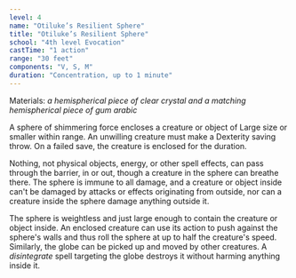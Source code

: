 ```yaml
---
level: 4
name: "Otiluke’s Resilient Sphere"
title: "Otiluke’s Resilient Sphere"
school: "4th level Evocation"
castTime: "1 action"
range: "30 feet"
components: "V, S, M"
duration: "Concentration, up to 1 minute"
---
```


Materials: *a hemispherical piece of clear crystal and a matching hemispherical piece of gum arabic*

A sphere of shimmering force encloses a creature or object of Large size or smaller within range. An unwilling creature must make a Dexterity saving throw. On a failed save, the creature is enclosed for the duration.

Nothing, not physical objects, energy, or other spell effects, can pass through the barrier, in or out, though a creature in the sphere can breathe there. The sphere is immune to all damage, and a creature or object inside can't be damaged by attacks or effects originating from outside, nor can a creature inside the sphere damage anything outside it.

The sphere is weightless and just large enough to contain the creature or object inside. An enclosed creature can use its action to push against the sphere's walls and thus roll the sphere at up to half the creature's speed. Similarly, the globe can be picked up and moved by other creatures. A *disintegrate* spell targeting the globe destroys it without harming anything inside it.
